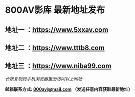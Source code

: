 800AV影库 最新地址发布
==
地址一 ：https://www.5xxav.com
------
地址二 ：https://www.tttb8.com
------
地址三 ：https://www.niba99.com
------
*长按复制到手机浏览器里面访问以上网址*

__邮箱联系方式: 800avi@mail.com （发送任意内容获取最新地址）__


